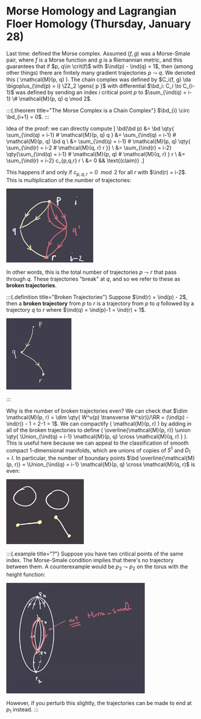 # Morse Homology and Lagrangian Floer Homology (Thursday, January 28)


Last time: defined the Morse complex.
Assumed $(f, g)$ was a Morse-Smale pair, where $f$ is a Morse function and $g$ is a Riemannian metric, and this guarantees that if $p, q\in \crit(f)$ with $\ind(p) - \ind(q) = 1$, then (among other things) there are finitely many gradient trajectories $p\leadsto q$.
We denoted this \( \mathcal{M}(p, q)  \).
The chain complex was defined by $C_i(f, g) \da \bigoplus_{\ind(p) = i} \ZZ_2 \gens{ p }$ with differential $\bd_i: C_i \to C_{i-1}$ was defined by sending an index $i$ critical point $p$ to $\sum_{\ind(q) = i-1} \# \mathcal{M}(p, q) q \mod 2$. 


:::{.theorem title="The Morse Complex is a Chain Complex"}
$\bd_{i} \circ \bd_{i+1} = 0$.
:::

Idea of the proof:
we can directly compute
\[
\bd(\bd p) 
&= \bd \qty{ \sum_{\ind(q) = i-1} \# \mathcal{M}(p, q) q }
&= \sum_{\ind(q) = i-1} \# \mathcal{M}(p, q) \bd q \\
&= \sum_{\ind(q) = i-1} \# \mathcal{M}(p, q) \qty{ \sum_{\ind(r) = i-2 \# \mathcal{M}(q, r) r  }}   \\
&= \sum_{\ind(r) = i-2} \qty{\sum_{\ind(q) = i-1} \# \mathcal{M}(p, q) \# \mathcal{M}(q, r) }  r \\
&= \sum_{\ind(r) = i-2} c_{p,q,r} r \\
&= 0 && \text{(claim)}
.\]

This happens if and only if $c_{p, q, r} = 0 \mod 2$ for all $r$ with $\ind(r) = i-2$.
This is multiplication of the number of trajectories:

![image_2021-01-28-11-23-19](figures/image_2021-01-28-11-23-19.png)

In other words, this is the total number of trajectories $p\leadsto r$ that pass through $q$.
These trajectories "break" at $q$, and so we refer to these as **broken trajectories**.


:::{.definition title="Broken Trajectories"}
Suppose $\ind(r) = \ind(p) - 2$, then a **broken trajectory** from $p$ to $r$ is a trajectory from $p$ to $q$ followed by a trajectory $q$ to $r$ where $\ind(q) = \ind(p)-1 = \ind(r) + 1$.

![image_2021-01-28-11-26-25](figures/image_2021-01-28-11-26-25.png)

:::

Why is the number of broken trajectories even?
We can check that $\dim \mathcal{M}(p, r) = \dim \qty{ W^u(p) \transverse W^s(r)}/\RR = (\ind(p) - \ind(r)) - 1 = 2-1 = 1$.
We can compactify \( \mathcal{M}(p, r)  \) by adding in all of the broken trajectories to define \( \overline{\mathcal{M}(p, r)} \union \qty{ \Union_{\ind(q) = i-1} \mathcal{M}(p, q) \cross \mathcal{M}(q, r) } \). 
This is useful here because we can appeal to the classification of smooth compact 1-dimensional manifolds, which are unions of copies of $S^1$ and $D_1 = I$.
In particular, the number of boundary points $\bd \overline{\mathcal{M}(p, r)} = \Union_{\ind(q) = i-1} \mathcal{M}(p, q) \cross \mathcal{M}(q, r)$ is even:

![image_2021-01-28-11-32-34](figures/image_2021-01-28-11-32-34.png)


:::{.example title="?"}
Suppose you have two critical points of the same index.
The Morse-Smale condition implies that there's no trajectory between them.
A counterexample would be $p_3 \leadsto p_2$ on the torus with the height function:

![image_2021-01-28-11-45-16](figures/image_2021-01-28-11-45-16.png)

However, if you perturb this slightly, the trajectories can be made to end at $p_1$ instead.
:::




